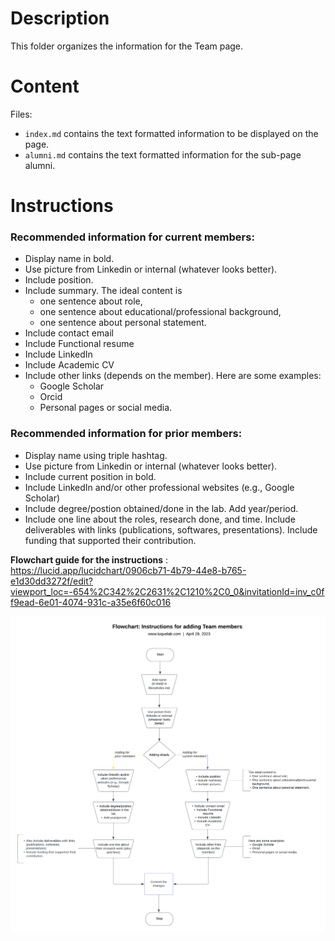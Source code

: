 # Description
This folder organizes the information for the Team page.

# Content
Files:
+ `index.md` contains the text formatted information to be displayed on the page.
+ `alumni.md` contains the text formatted information for the sub-page alumni.

# Instructions

### Recommended information for current members:
+ Display name in bold.
+ Use picture from Linkedin or internal (whatever looks better).
+ Include position.
+ Include summary. The ideal content is
  + one sentence about role,
  + one sentence about educational/professional background,
  + one sentence about personal statement.
+ Include contact email
+ Include Functional resume
+ Include LinkedIn
+ Include Academic CV
+ Include other links (depends on the member). Here are some examples:
  + Google Scholar
  + Orcid
  + Personal pages or social media.

 
### Recommended information for prior members:
+ Display name using triple hashtag.
+ Use picture from Linkedin or internal (whatever looks better).
+ Include current position in bold.
+ Include LinkedIn and/or other professional websites (e.g., Google Scholar)
+ Include degree/postion obtained/done in the lab. Add year/period.
+ Include one line about the roles, research done, and time. Include deliverables with links (publications, softwares, presentations). Include funding that supported their contribution.

**Flowchart guide for the instructions** : https://lucid.app/lucidchart/0906cb71-4b79-44e8-b765-e1d30dd3272f/edit?viewport_loc=-654%2C342%2C2631%2C1210%2C0_0&invitationId=inv_c0ff9ead-6e01-4074-931c-a35e6f60c016 

<img src="team_members_flowchart.png" width="800">

